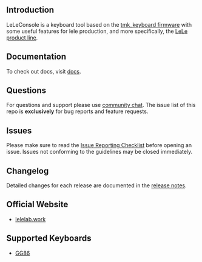 ## Introduction

LeLeConsole is a keyboard tool based on the [tmk\_keyboard firmware](https://github.com/tmk/tmk_keyboard) with some useful features for lele production, and more specifically, the [LeLe product line](https://www.lelelab.work).

## Documentation

To check out docs, visit [docs](https://github.com/zuokerb/LeLeConsole/docs).

## Questions

For questions and support please use [community chat](https://chat.vuejs.org/). The issue list of this repo is **exclusively** for bug reports and feature requests.

## Issues

Please make sure to read the [Issue Reporting Checklist](https://github.com/vuejs/vue/blob/dev/.github/CONTRIBUTING.md#issue-reporting-guidelines) before opening an issue. Issues not conforming to the guidelines may be closed immediately.

## Changelog

Detailed changes for each release are documented in the [release notes](https://github.com/zuokerb/LeLeConsole/releases).

## Official Website

- [lelelab.work](https://www.lelelab.work/)

## Supported Keyboards

* [GG86](/keyboards/vendor/gg/)